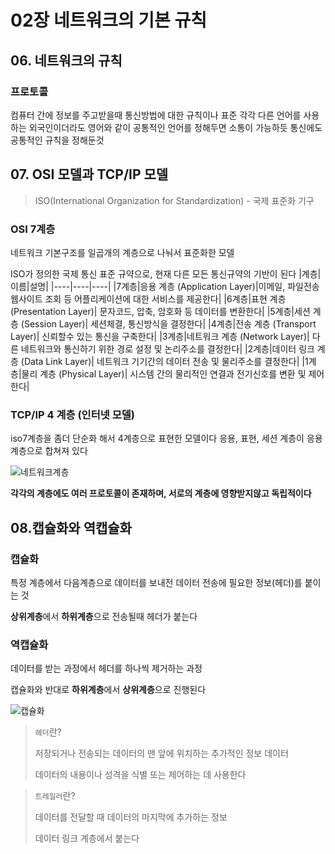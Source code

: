 # 02장 네트워크의 기본 규칙
## 06. 네트워크의 규칙
### 프로토콜
컴퓨터 간에 정보를 주고받을때 통신방법에 대한 규칙이나 표준 
각각 다른 언어를 사용하는 외국인이더라도 영어와 같이 공통적인 언어를 정해두면 소통이 가능하듯 통신에도 공통적인 규칙을 정해둔것
## 07. OSI 모델과 TCP/IP 모델
> ISO(International Organization for Standardization) - 국제 표준화 기구
### OSI 7계층
네트워크 기본구조를 일곱개의 계층으로 나눠서 표준화한 모델

ISO가 정의한 국제 통신 표준 규약으로, 현재 다른 모든 통신규약의 기반이 된다
|계층|이름|설명|
|----|----|----|
|7계층|응용 계층 (Application Layer)|이메일, 파일전송 웹사이트 조회 등 어플리케이션에 대한 서비스를 제공한다|
|6계층|표현 계층 (Presentation Layer)| 문자코드, 압축, 암호화 등 데이터를 변환한다|
|5계층|세션 계층 (Session Layer)| 세션체결, 통신방식을 결정한다|
|4계층|전송 계층 (Transport Layer)| 신뢰할수 있는 통신을 구축한다|
|3계층|네트워크 계층 (Network Layer)| 다른 네트워크와 통신하기 위한 경로 설정 및 논리주소를 결정한다|
|2계층|데이터 링크 계층 (Data Link Layer)| 네트워크 기기간의 데이터 전송 및 물리주소를 결정한다|
|1계층|물리 계층 (Physical Layer)| 시스템 간의 물리적인 연결과 전기신호를 변환 및 제어한다|


### TCP/IP 4 계층 (인터넷 모델)
iso7계층을 좀더 단순화 해서 4계층으로 표현한 모델이다
응용, 표현, 세션 계층이 응용계층으로 합쳐져 있다


![네트워크계층](https://github.com/user-attachments/assets/39950c00-ab4a-451c-9a07-d72cacf0c9ae)

**각각의 계층에도 여러 프로토콜이 존재하며, 서로의 계층에 영향받지않고 독립적이다**

## 08.캡슐화와 역캡슐화


### 캡슐화 
특정 계층에서 다음계층으로 데이터를 보내전 데이터 전송에 필요한 정보(헤더)를 붙이는 것

**상위계층**에서 **하위계층**으로 전송될때 헤더가 붙는다

### 역캡슐화
데이터를 받는 과정에서 헤더를 하나씩 제거하는 과정

캡슐화와 반대로 **하위계층**에서 **상위계층**으로 진행된다


![캡슐화](https://github.com/user-attachments/assets/57475239-ee64-4fcf-a86f-e2c9ee27f12d)


>`헤더`란?
>
>저장되거나 전송되는 데이터의 맨 앞에 위치하는 추가적인 정보 데이터
>
>데이터의 내용이나 성격을 식별 또는 제어하는 데 사용한다

>`트레일러`란?
>
>데이터를 전달할 때 데이터의 마지막에 추가하는 정보
>
>데이터 링크 계층에서 붙는다
